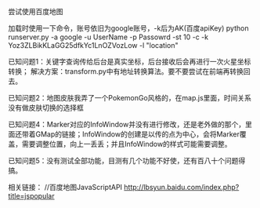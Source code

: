 尝试使用百度地图

加载时使用一下命令，账号依旧为google账号，-k后为AK(百度apiKey)
python runserver.py -a google -u UserName -p Passowrd -st 10 -c -k Yoz3ZLBikKLaGG25dfkYc1LnOZVozLow -l "location"

已知问题1：关键字查询传给后台是真实坐标，后台接收后会再进行一次火星坐标转换；
解决方案：transform.py中有地址转换算法。要不要尝试在前端再转换回去。

已知问题2：地图皮肤我弄了一个PokemonGo风格的，在map.js里面，时间关系没有做皮肤切换的选择框

已知问题4：Marker对应的InfoWindow并没有进行修改，还是老外做的那个，里面还带着GMap的链接；InfoWindow的创建是以传的点为中心，会将Marker覆盖，需要调整位置，向上一丢丢；并且InfoWindow的样式可能需要调整。

已知问题5：没有测试全部功能，目测有几个功能不好使，还有百八十个问题得搞。




相关链接：
//百度地图JavaScriptAPI
http://lbsyun.baidu.com/index.php?title=jspopular
